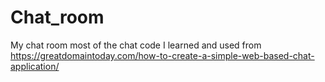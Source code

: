 # Chat_room
My chat room
most of the chat code 
I learned and used from
https://greatdomaintoday.com/how-to-create-a-simple-web-based-chat-application/
